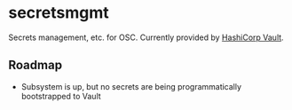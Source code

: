 secretsmgmt
==========

Secrets management, etc. for OSC. Currently provided by [HashiCorp
Vault](http://vaultproject.io).

Roadmap
-------

* Subsystem is up, but no secrets are being programmatically bootstrapped to
  Vault
